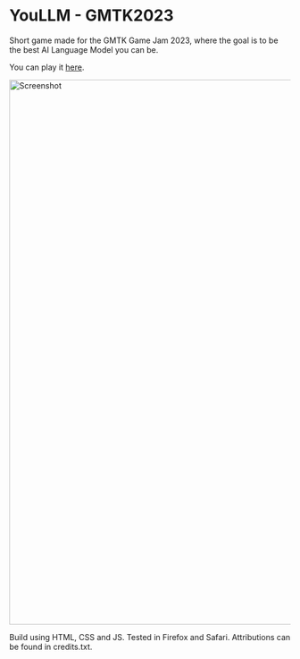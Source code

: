 # YouLLM - GMTK2023

Short game made for the GMTK Game Jam 2023, where the goal is to be the best AI Language Model you can be.

You can play it [here](https://tmt22.github.io/GMTK2023/).

<img width="975" alt="Screenshot" src="https://github.com/TMT22/GMTK2023/assets/139048397/6d1ca34d-00da-4974-8f0c-5b244280eec4">

Build using HTML, CSS and JS. Tested in Firefox and Safari. Attributions can be found in credits.txt.
